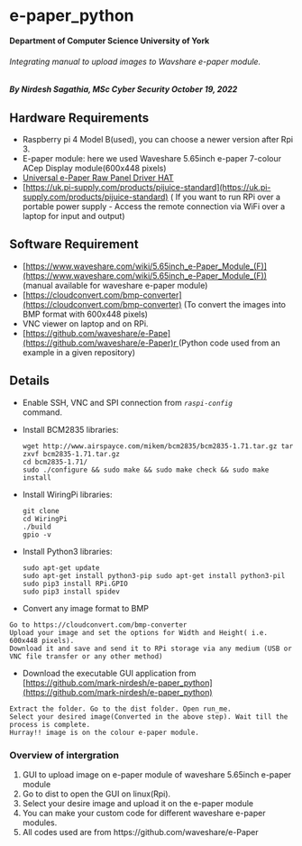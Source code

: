 # e-paper_python
 **Department of Computer Science University of York**


  <h6>  Integrating manual to upload images to Wavshare e-paper module.</h6>

<h5>
    By Nirdesh Sagathia, MSc Cyber Security October 19, 2022</h5>



 <h2>   Hardware Requirements</h2>



* Raspberry pi 4 Model B(used), you can choose a newer version after Rpi 3.
* E-paper module: here we used Waveshare 5.65inch e-paper 7-colour ACep Display module(600x448 pixels)
* [Universal e-Paper Raw Panel Driver HAT](https://thepihut.com/products/universal-e-paper-raw-panel-driver-hat?variant=32051318652990&currency=GBP&utm_medium=product_sync&utm_source=google&utm_content=sag_organic&utm_campaign=sag_organic&gclid=CjwKCAjw-rOaBhA9EiwAUkLV4rikGcrenrVlZKNkQqx6GRbDe0JkMeXggmUC-ms1FglD5GNLHTtFQhoCCM8QAvD_BwE)
* [https://uk.pi-supply.com/products/pijuice-standard](https://uk.pi-supply.com/products/pijuice-standard) ( If you want to run RPi over a portable power supply - Access the remote connection via WiFi over a laptop for input and output)

<h2>Software Requirement</h2>




* [https://www.waveshare.com/wiki/5.65inch_e-Paper_Module_(F)](https://www.waveshare.com/wiki/5.65inch_e-Paper_Module_(F)) (manual available for waveshare e-paper module)
* [https://cloudconvert.com/bmp-converter](https://cloudconvert.com/bmp-converter) (To convert the images into BMP format with 600x448 pixels)
* VNC viewer on laptop and on RPi.
* [https://github.com/waveshare/e-Pape](https://github.com/waveshare/e-Paper)<span style="text-decoration:underline;">r </span>(Python code used from an example in a given repository)

<h2>Details</h2>




* Enable SSH, VNC and SPI connection from <code><em>raspi-config </em></code>command.</strong>
* Install BCM2835 libraries:

    ```
    wget http://www.airspayce.com/mikem/bcm2835/bcm2835-1.71.tar.gz tar zxvf bcm2835-1.71.tar.gz
    cd bcm2835-1.71/
    sudo ./configure && sudo make && sudo make check && sudo make install
    ```


* Install WiringPi libraries:

    ```
    git clone
    cd WiringPi
    ./build
    gpio -v
    ```



* Install Python3 libraries:


    ```
    sudo apt-get update
    sudo apt-get install python3-pip sudo apt-get install python3-pil sudo pip3 install RPi.GPIO
    sudo pip3 install spidev

    ```








 * Convert any image format to BMP



```
Go to https://cloudconvert.com/bmp-converter
Upload your image and set the options for Width and Height( i.e. 600x448 pixels).
Download it and save and send it to RPi storage via any medium (USB or VNC file transfer or any other method)
```



* Download the executable GUI application from [https://github.com/mark-nirdesh/e-paper_python](https://github.com/mark-nirdesh/e-paper_python)


```
Extract the folder. Go to the dist folder. Open run_me.
Select your desired image(Converted in the above step). Wait till the process is complete.
Hurray!! image is on the colour e-paper module.
```

<h3>Overview of intergration</h3>

<ol>
<li>GUI to upload image on e-paper module of waveshare 5.65inch e-paper module</li>
<li> Go to dist to open the GUI on linux(Rpi).</li>
<li>Select your desire image and upload it on the e-paper module</li>
<li>You can make your custom code for different waveshare e-paper modules.</li>
<li>All codes used are from https://github.com/waveshare/e-Paper</li> 
</ol>
